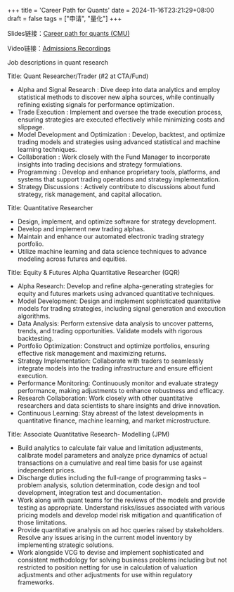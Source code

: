 +++
title = 'Career Path for Quants'
date = 2024-11-16T23:21:29+08:00
draft = false
tags = ["申请", "量化"]
+++

Slides链接：[Career path for quants (CMU)](../pdf/Career_path_for_quants(CMU).pdf)

Video链接：[Admissions Recordings](https://mscf.hosted.panopto.com/Panopto/Pages/Sessions/List.aspx#folderID=%2291546f74-7468-410a-9d69-b04c00d99c59%22)

Job descriptions in quant research

Title: Quant Researcher/Trader (#2 at CTA/Fund)

- Alpha and Signal Research : Dive deep into data analytics and employ statistical methods to discover new alpha sources, while continually refining existing signals for performance optimization.
- Trade Execution : Implement and oversee the trade execution process, ensuring strategies are executed effectively while minimizing costs and slippage.
- Model Development and Optimization : Develop, backtest, and optimize trading models and strategies using advanced statistical and machine learning techniques.
- Collaboration : Work closely with the Fund Manager to incorporate insights into trading decisions and strategy formulations.
- Programming : Develop and enhance proprietary tools, platforms, and systems that support trading operations and strategy implementation.
- Strategy Discussions : Actively contribute to discussions about fund strategy, risk management, and capital allocation.

Title: Quantitative Researcher

- Design, implement, and optimize software for strategy development.
- Develop and implement new trading alphas.
- Maintain and enhance our automated electronic trading strategy portfolio.
- Utilize machine learning and data science techniques to advance modeling across futures and equities.

Title: Equity & Futures Alpha Quantitative Researcher (GQR)

- Alpha Research: Develop and refine alpha-generating strategies for equity and futures markets using advanced quantitative techniques.
- Model Development: Design and implement sophisticated quantitative models for trading strategies, including signal generation and execution algorithms.
- Data Analysis: Perform extensive data analysis to uncover patterns, trends, and trading opportunities. Validate models with rigorous backtesting.
- Portfolio Optimization: Construct and optimize portfolios, ensuring effective risk management and maximizing returns.
- Strategy Implementation: Collaborate with traders to seamlessly integrate models into the trading infrastructure and ensure efficient execution.
- Performance Monitoring: Continuously monitor and evaluate strategy performance, making adjustments to enhance robustness and efficacy.
- Research Collaboration: Work closely with other quantitative researchers and data scientists to share insights and drive innovation.
- Continuous Learning: Stay abreast of the latest developments in quantitative finance, machine learning, and market microstructure.

Title: Associate Quantitative Research- Modelling (JPM)

- Build analytics to calculate fair value and limitation adjustments, calibrate model parameters and analyze price dynamics of actual transactions on a cumulative and real time basis for use against independent prices.
- Discharge duties including the full-range of programming tasks – problem analysis, solution determination, code design and tool development, integration test and documentation.
- Work along with quant teams for the reviews of the models and provide testing as appropriate. Understand risks/issues associated with various pricing models and develop model risk mitigation and quantification of those limitations.
- Provide quantitative analysis on ad hoc queries raised by stakeholders. Resolve any issues arising in the current model inventory by implementing strategic solutions.
- Work alongside VCG to devise and implement sophisticated and consistent methodology for solving business problems including but not restricted to position netting for use in calculation of valuation adjustments and other adjustments for use within regulatory frameworks.